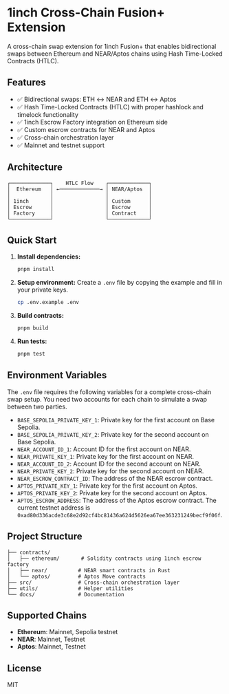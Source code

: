 # 1inch Cross-Chain Fusion+ Extension

A cross-chain swap extension for 1inch Fusion+ that enables bidirectional swaps between Ethereum and NEAR/Aptos chains using Hash Time-Locked Contracts (HTLC).

## Features

- ✅ Bidirectional swaps: ETH ↔ NEAR and ETH ↔ Aptos
- ✅ Hash Time-Locked Contracts (HTLC) with proper hashlock and timelock functionality
- ✅ 1inch Escrow Factory integration on Ethereum side
- ✅ Custom escrow contracts for NEAR and Aptos
- ✅ Cross-chain orchestration layer
- ✅ Mainnet and testnet support

## Architecture

```
┌─────────────┐    HTLC Flow    ┌─────────────┐
│  Ethereum   │ ←─────────────→ │ NEAR/Aptos  │
│             │                 │             │
│ 1inch       │                 │ Custom      │
│ Escrow      │                 │ Escrow      │
│ Factory     │                 │ Contract    │
└─────────────┘                 └─────────────┘
```

## Quick Start

1.  **Install dependencies:**
    ```bash
    pnpm install
    ```

2.  **Setup environment:**
    Create a `.env` file by copying the example and fill in your private keys.
    ```bash
    cp .env.example .env
    ```

3.  **Build contracts:**
    ```bash
    pnpm build
    ```

4.  **Run tests:**
    ```bash
    pnpm test
    ```

## Environment Variables

The `.env` file requires the following variables for a complete cross-chain swap setup. You need two accounts for each chain to simulate a swap between two parties.

-   `BASE_SEPOLIA_PRIVATE_KEY_1`: Private key for the first account on Base Sepolia.
-   `BASE_SEPOLIA_PRIVATE_KEY_2`: Private key for the second account on Base Sepolia.
-   `NEAR_ACCOUNT_ID_1`: Account ID for the first account on NEAR.
-   `NEAR_PRIVATE_KEY_1`: Private key for the first account on NEAR.
-   `NEAR_ACCOUNT_ID_2`: Account ID for the second account on NEAR.
-   `NEAR_PRIVATE_KEY_2`: Private key for the second account on NEAR.
-   `NEAR_ESCROW_CONTRACT_ID`: The address of the NEAR escrow contract.
-   `APTOS_PRIVATE_KEY_1`: Private key for the first account on Aptos.
-   `APTOS_PRIVATE_KEY_2`: Private key for the second account on Aptos.
-   `APTOS_ESCROW_ADDRESS`: The address of the Aptos escrow contract. The current testnet address is `0xad80d336acde3c68e2d92cf4bc81436a624d5626ea67ee363231249becf9f06f`.

## Project Structure

```
├── contracts/
│   ├── ethereum/       # Solidity contracts using 1inch escrow factory
│   ├── near/          # NEAR smart contracts in Rust
│   └── aptos/         # Aptos Move contracts
├── src/               # Cross-chain orchestration layer
├── utils/             # Helper utilities
└── docs/              # Documentation
```

## Supported Chains

- **Ethereum**: Mainnet, Sepolia testnet
- **NEAR**: Mainnet, Testnet
- **Aptos**: Mainnet, Testnet

## License

MIT